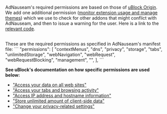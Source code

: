 AdNauseam's required permissions are based on those of [uBlock Origin](https://github.com/gorhill/uBlock/wiki/Permissions). We add one additional permission ([monitor extension usage and manage themes](https://support.mozilla.org/en-US/kb/permission-request-messages-firefox-extensions)) which we use to check for other addons that might conflict with AdNauseam, and then to issue a warning for the user. Here is a link to the [relevant code](https://github.com/dhowe/AdNauseam/blob/master/platform/chromium/vapi-background.js#L1690).

<br>
These are the required permissions as specified in AdNauseam's manifest file:
```
"permissions": [
    "contextMenus",
    "dns",
    "privacy",
    "storage",
    "tabs",
    "unlimitedStorage",
    "webNavigation",
    "webRequest",
    "webRequestBlocking",
    "management",
    "<all_urls>",
],
```


**See uBlock's documentation on how specific permissions are used below:**

* ["Access your data on all web sites"](https://github.com/gorhill/uBlock/wiki/Permissions#access-your-data-on-all-web-sites) 
* ["Access your tabs and browsing activity"](https://github.com/gorhill/uBlock/wiki/Permissions#access-your-tabs-and-browsing-activity) 
* ["Access IP address and hostname information"](https://github.com/gorhill/uBlock/wiki/Permissions#access-ip-address-and-hostname-information) 
* ["Store unlimited amount of client-side data"](https://github.com/gorhill/uBlock/wiki/Permissions#access-ip-address-and-hostname-information) 
* ["Change your privacy-related settings"](https://github.com/gorhill/uBlock/wiki/Permissions#change-your-privacy-related-settings) 

